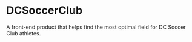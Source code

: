 # DCSoccerClub
A front-end product that helps find the most optimal field for DC Soccer Club athletes.

